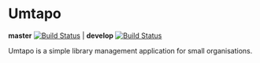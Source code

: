 # Umtapo 

__master__ [![Build Status](https://travis-ci.org/Lenndi/Umtapo.svg?branch=master)](https://travis-ci.org/Lenndi/Umtapo) | 
__develop__  [![Build Status](https://travis-ci.org/Lenndi/Umtapo.svg?branch=develop)](https://travis-ci.org/Lenndi/Umtapo)

Umtapo is a simple library management application for small organisations.

